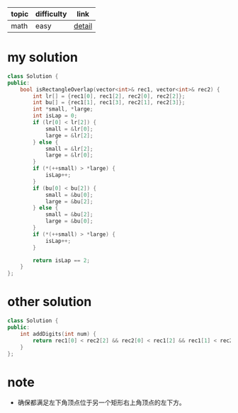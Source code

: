 | topic | difficulty | link |
| ---   | ---        | ---  |
| math | easy | [detail](https://leetcode.com/problems/rectangle-overlap/) |

# my solution
```c++
class Solution {
public:
    bool isRectangleOverlap(vector<int>& rec1, vector<int>& rec2) {
        int lr[] = {rec1[0], rec1[2], rec2[0], rec2[2]};
        int bu[] = {rec1[1], rec1[3], rec2[1], rec2[3]};
        int *small, *large;
        int isLap = 0;
        if (lr[0] < lr[2]) {
            small = &lr[0];
            large = &lr[2];
        } else {
            small = &lr[2];
            large = &lr[0];
        }
        if (*(++small) > *large) {
            isLap++;
        }
        if (bu[0] < bu[2]) {
            small = &bu[0];
            large = &bu[2];
        } else {
            small = &bu[2];
            large = &bu[0];
        }
        if (*(++small) > *large) {
            isLap++;
        }

        return isLap == 2;
    }
};
```

# other solution
```c++
class Solution {
public:
    int addDigits(int num) {
        return rec1[0] < rec2[2] && rec2[0] < rec1[2] && rec1[1] < rec2[3] && rec2[1] < rec1[3];
    }
};
```

# note
- 确保都满足左下角顶点位于另一个矩形右上角顶点的左下方。
